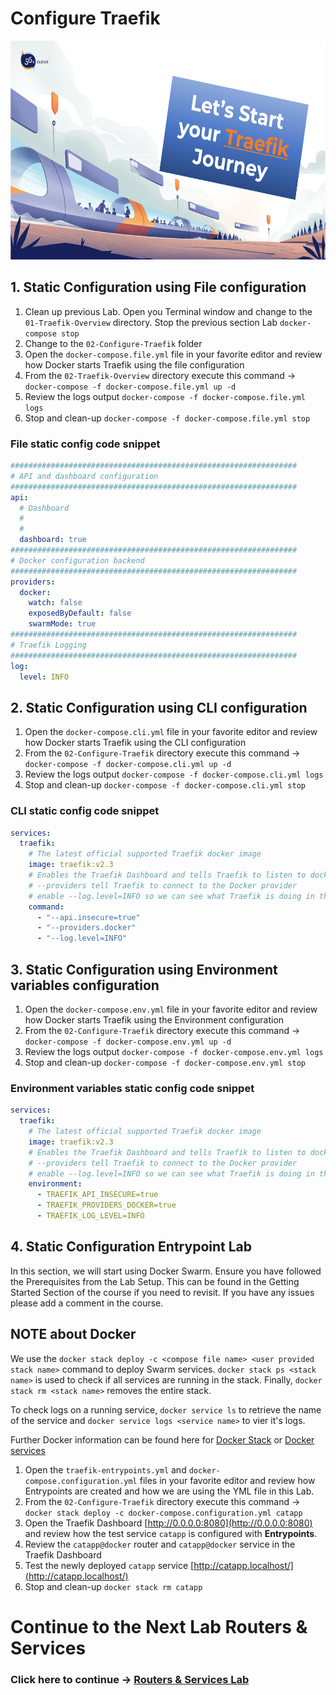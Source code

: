 # Configure Traefik

<img src="../img/Traefik_training.png" alt="Traefik Logo" height="350"> 


## 1. Static Configuration using File configuration
1. Clean up previous Lab. Open you Terminal window and change to the `01-Traefik-Overview` directory. Stop the previous section Lab `docker-compose stop`
2. Change to the `02-Configure-Traefik` folder
3. Open the `docker-compose.file.yml` file in your favorite editor and review how Docker starts Traefik using the file configuration
4. From the `02-Traefik-Overview` directory execute this command -> `docker-compose -f docker-compose.file.yml up -d`
5. Review the logs output `docker-compose -f docker-compose.file.yml logs`
6. Stop and clean-up `docker-compose -f docker-compose.file.yml stop`

### File static config code snippet

```yaml
################################################################
# API and dashboard configuration
################################################################
api:
  # Dashboard
  #
  #
  dashboard: true
################################################################
# Docker configuration backend
################################################################
providers:
  docker: 
    watch: false
    exposedByDefault: false
    swarmMode: true
################################################################
# Traefik Logging
################################################################
log:
  level: INFO
```


## 2. Static Configuration using CLI configuration
1. Open the `docker-compose.cli.yml` file in your favorite editor and review how Docker starts Traefik using the CLI configuration
2. From the `02-Configure-Traefik` directory execute this command -> `docker-compose -f docker-compose.cli.yml up -d`
3. Review the logs output `docker-compose -f docker-compose.cli.yml logs`
4. Stop and clean-up `docker-compose -f docker-compose.cli.yml stop`

### CLI static config code snippet

```yml
services:
  traefik:
    # The latest official supported Traefik docker image
    image: traefik:v2.3
    # Enables the Traefik Dashboard and tells Traefik to listen to docker
    # --providers tell Traefik to connect to the Docker provider
    # enable --log.level=INFO so we can see what Traefik is doing in the log files
    command: 
      - "--api.insecure=true"
      - "--providers.docker" 
      - "--log.level=INFO"
```

## 3. Static Configuration using Environment variables configuration
1. Open the `docker-compose.env.yml` file in your favorite editor and review how Docker starts Traefik using the Environment configuration
2. From the `02-Configure-Traefik` directory execute this command -> `docker-compose -f docker-compose.env.yml up -d`
3. Review the logs output `docker-compose -f docker-compose.env.yml logs`
4. Stop and clean-up `docker-compose -f docker-compose.env.yml stop`

### Environment variables static config code snippet
```yml
services:
  traefik:
    # The latest official supported Traefik docker image
    image: traefik:v2.3
    # Enables the Traefik Dashboard and tells Traefik to listen to docker
    # --providers tell Traefik to connect to the Docker provider
    # enable --log.level=INFO so we can see what Traefik is doing in the log files
    environment:
      - TRAEFIK_API_INSECURE=true
      - TRAEFIK_PROVIDERS_DOCKER=true
      - TRAEFIK_LOG_LEVEL=INFO
```

## 4. Static Configuration Entrypoint Lab
In this section, we will start using Docker Swarm. Ensure you have followed the Prerequisites from the Lab Setup. This can be found in the Getting Started Section of the course if you need to revisit. If you have any issues please add a comment in the course.

## NOTE about Docker ##
We use the `docker stack deploy -c <compose file name> <user provided stack name>` command to deploy Swarm services. `docker stack ps <stack name>` is used to check if all services are running in the stack. Finally, `docker stack rm <stack name>` removes the entire stack. 

To check logs on a running service, `docker service ls` to retrieve the name of the service and `docker service logs <service name>` to vier it's logs. 

Further Docker information can be found here for [Docker Stack](https://docs.docker.com/engine/reference/commandline/stack/) or [Docker services](https://docs.docker.com/engine/reference/commandline/service/)

1. Open the `traefik-entrypoints.yml` and `docker-compose.configuration.yml` files in your favorite editor and review how Entrypoints are created and how we are using the YML file in this Lab.
2. From the `02-Configure-Traefik` directory execute this command -> `docker stack deploy -c docker-compose.configuration.yml catapp`
3. Open the Traefik Dashboard [http://0.0.0.0:8080](http://0.0.0.0:8080) and review how the test service `catapp` is configured with **Entrypoints**.
4. Review the `catapp@docker` router and `catapp@docker` service in the Traefik Dashboard
5. Test the newly deployed `catapp` service [http://catapp.localhost/](http://catapp.localhost/)
6. Stop and clean-up `docker stack rm catapp`


# Continue to the Next Lab Routers & Services

### Click here to continue -> [Routers & Services Lab](https://github.com/56kcloud/traefik-training/blob/master/03-Routers-and-Services/traefik-routers-and-services.md)